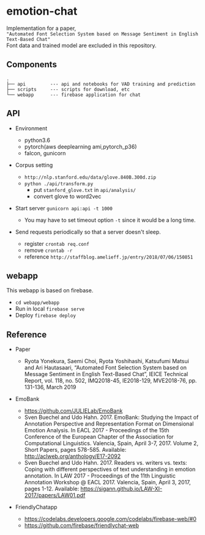 # emotion-chat

Implementation for a paper,  
`"Automated Font Selection System based on Message Sentiment in English Text-Based Chat"`  
Font data and trained model are excluded in this repository.

## Components
```
.  
├── api         --- api and notebooks for VAD training and prediction  
├── scripts     --- scripts for download, etc  
└── webapp      --- firebase application for chat  
```

## API

- Environment
  - python3.6
  - pytorch(aws deeplearning ami,pytorch_p36)
  - falcon, gunicorn

- Corpus setting
	- `http://nlp.stanford.edu/data/glove.840B.300d.zip`
  - `python ./api/transform.py`
    - put `stanford_glove.txt` in `api/analysis/`
    - convert glove to word2vec

-  Start server `gunicorn api:api -t 1000`
	- You may have to set timeout option `-t` since it would be a long time.
- Send requests periodically so that a server doesn't sleep.
	- register `crontab req.conf`
	- remove   `crontab -r`
	- reference `http://staffblog.amelieff.jp/entry/2018/07/06/150851`


## webapp

This webapp is based on firebase. 
- `cd webapp/webapp`  
- Run in local `firebase serve`  
- Deploy `firebase deploy`

## Reference

- Paper
	- Ryota Yonekura, Saemi Choi, Ryota Yoshihashi, Katsufumi Matsui and Ari Hautasaari, “Automated Font Selection System based on Message Sentiment in English Text-Based Chat”, IEICE Technical Report, vol. 118, no. 502, IMQ2018-45, IE2018-129, MVE2018-76, pp. 131-136, March 2019

- EmoBank
	- https://github.com/JULIELab/EmoBank
	- Sven Buechel and Udo Hahn. 2017. EmoBank: Studying the Impact of Annotation Perspective and Representation Format on Dimensional Emotion Analysis. In EACL 2017 - Proceedings of the 15th Conference of the European Chapter of the Association for Computational Linguistics. Valencia, Spain, April 3-7, 2017. Volume 2, Short Papers, pages 578-585. Available: http://aclweb.org/anthology/E17-2092
	- Sven Buechel and Udo Hahn. 2017. Readers vs. writers vs. texts: Coping with different perspectives of text understanding in emotion annotation. In LAW 2017 - Proceedings of the 11th Linguistic Annotation Workshop @ EACL 2017. Valencia, Spain, April 3, 2017, pages 1-12. Available: https://sigann.github.io/LAW-XI-2017/papers/LAW01.pdf

- FriendlyChatapp
	- https://codelabs.developers.google.com/codelabs/firebase-web/#0
	- https://github.com/firebase/friendlychat-web
